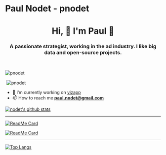 # Paul Nodet - pnodet

<h1 align="center">Hi, 👋 I'm Paul 🚀</h1>
<h3 align="center">A passionate strategist, working in the ad industry. I like big data and open-source projects.</h3>
<br>
<p align="left"> <img src="https://komarev.com/ghpvc/?username=pnodet" alt="pnodet" /> </p>

<p>&nbsp;<img align="center" src="https://github-readme-stats.vercel.app/api?username=pnodet&show_icons=true" alt="pnodet" /></p>

- 🔭 I’m currently working on [vizapp](https://app.vizapp.fr/)
- 📫 How to reach me **paul.nodet@gmail.com**


[![nodet's github stats](https://github-readme-stats.vercel.app/api?username=pnodet&hide=stars&include_all_commits=true&count_private=true&show_icons=true)](https://github.com/anuraghazra/github-readme-stats)

---

[![ReadMe Card](https://github-readme-stats.vercel.app/api/pin/?username=pnodet&repo=macsetup&show_owner=true)](https://github.com/pnodet/macsetup)

[![ReadMe Card](https://github-readme-stats.vercel.app/api/pin/?username=pnodet&repo=zsh-config&show_owner=true)](https://github.com/pnodet/zsh-config)

---

[![Top Langs](https://github-readme-stats.vercel.app/api/top-langs/?username=pnodet&hide=shell)](https://github.com/anuraghazra/github-readme-stats)